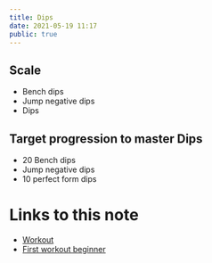 ```yaml
---
title: Dips
date: 2021-05-19 11:17
public: true
---
```


## Scale

- Bench dips
- Jump negative dips
- Dips

## Target progression to master Dips

- 20 Bench dips
- Jump negative dips
- 10 perfect form dips

# Links to this note

- [Workout](20210512-114753.md)
- [First workout beginner](20210518-220207.md)

